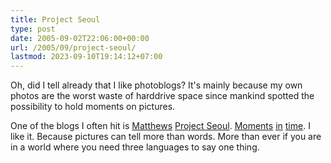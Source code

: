 ```yaml
---
title: Project Seoul
type: post
date: 2005-09-02T22:06:00+00:00
url: /2005/09/project-seoul/
lastmod: 2023-09-10T19:14:12+07:00
---
```

Oh, did I tell already that I like photoblogs? It's mainly because my own photos are the worst waste of harddrive space since mankind spotted the possibility to hold moments on pictures.

One of the blogs I often hit is [Matthews][1] [Project Seoul][2]. [Moments][3] [in][4] [time][5]. I like it. Because pictures can tell more than words. More than ever if you are in a world where you need three languages to say one thing.

 [1]: http://theturninggate.com/korea/121/portrait
 [2]: http://projectseoul.com/
 [3]: http://projectseoul.com/?pg=11
 [4]: http://projectseoul.com/?pg=12
 [5]: http://projectseoul.com/?pg=25
